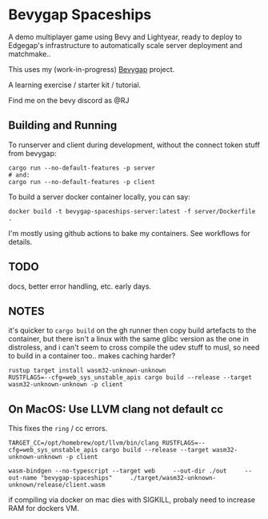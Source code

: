# Bevygap Spaceships

A demo multiplayer game using Bevy and Lightyear, ready to deploy to Edgegap's infrastructure to automatically scale server deployment and matchmake..

This uses my (work-in-progress) [Bevygap](https://github.com/RJ/bevygap) project.

A learning exercise / starter kit / tutorial.

Find me on the bevy discord as @RJ

## Building and Running

To runserver and client during development, without the connect token stuff from bevygap:
```
cargo run --no-default-features -p server
# and:
cargo run --no-default-features -p client
```

To build a server docker container locally, you can say:
```
docker build -t bevygap-spaceships-server:latest -f server/Dockerfile .
```

I'm mostly using github actions to bake my containers. See workflows for details.

## TODO

docs, better error handling, etc. early days.

## NOTES

it's quicker to `cargo build` on the gh runner then copy build artefacts to the container, but there
isn't a linux with the same glibc version as the one in distroless, and i can't seem to cross compile the
udev stuff to musl, so need to build in a container too.. makes caching harder?

```
rustup target install wasm32-unknown-unknown
RUSTFLAGS=--cfg=web_sys_unstable_apis cargo build --release --target wasm32-unknown-unknown -p client
```

## On MacOS: Use LLVM clang not default cc
This fixes the `ring` / cc errors.
```
TARGET_CC=/opt/homebrew/opt/llvm/bin/clang RUSTFLAGS=--cfg=web_sys_unstable_apis cargo build --release --target wasm32-unknown-unknown -p client
```

```
wasm-bindgen --no-typescript --target web     --out-dir ./out     --out-name "bevygap-spaceships"     ./target/wasm32-unknown-unknown/release/client.wasm
```
if compiling via docker on mac dies with SIGKILL, probaly need to increase RAM for dockers VM.
